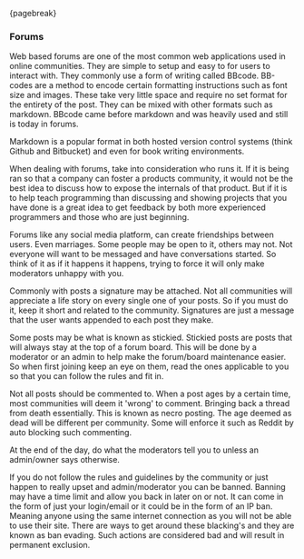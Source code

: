 {pagebreak}

### Forums
Web based forums are one of the most common web applications used in online communities. They are simple to setup and easy to for users to interact with. They commonly use a form of writing called BBcode. BB-codes are a method to encode certain formatting instructions such as font size and images. These take very little space and require no set format for the entirety of the post. They can be mixed with other formats such as markdown.
BBcode came before markdown and was heavily used and still is today in forums.

Markdown is a popular format in both hosted version control systems (think Github and Bitbucket) and even for book writing environments.

When dealing with forums, take into consideration who runs it. If it is being ran so that a company can foster a products community, it would not be the best idea to discuss how to expose the internals of that product. But if it is to help teach programming than discussing and showing projects that you have done is a great idea to get feedback by both more experienced programmers and those who are just beginning.

Forums like any social media platform, can create friendships between users. Even marriages. Some people may be open to it, others may not. Not everyone will want to be messaged and have conversations started. So think of it as if it happens it happens, trying to force it will only make moderators unhappy with you.


Commonly with posts a signature may be attached. Not all communities will appreciate a life story on every single one of your posts. So if you must do it, keep it short and related to the community. Signatures are just a message that the user wants appended to each post they make.

Some posts may be what is known as stickied. Stickied posts are posts that will always stay at the top of a forum board. This will be done by a moderator or an admin to help make the forum/board maintenance easier. So when first joining keep an eye on them, read the ones applicable to you so that you can follow the rules and fit in.

Not all posts should be commented to. When a post ages by a certain time, most communities will deem it 'wrong' to comment. Bringing back a thread from death essentially. This is known as necro posting. The age deemed as dead will be different per community. Some will enforce it such as Reddit by auto blocking such commenting.

At the end of the day, do what the moderators tell you to unless an admin/owner says otherwise.

If you do not follow the rules and guidelines by the community or just happen to really upset and admin/moderator you can be banned. Banning may have a time limit and allow you back in later on or not. It can come in the form of just your login/email or it could be in the form of an IP ban. Meaning anyone using the same internet connection as you will not be able to use their site. There are ways to get around these blacking's and they are known as ban evading. Such actions are considered bad and will result in permanent exclusion.